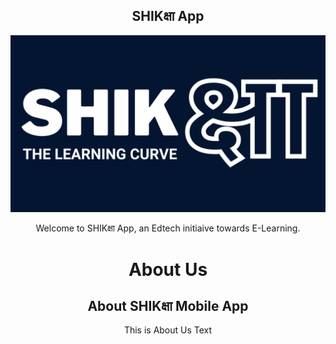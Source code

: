 <center>

## **SHIKक्षा App**

![SHIKक्षा_Logo](https://github.com/adinath-nikam/Shiksha-Documentation/blob/main/assets/images/shiksha_logo_landscape_dark.png)

<center>

Welcome to SHIKक्षा App, an Edtech initiaive towards E-Learning.


# About Us

## About SHIKक्षा Mobile App

This is About Us Text
